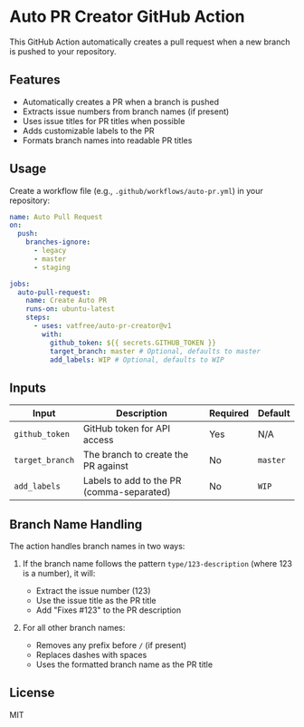 # Auto PR Creator GitHub Action

This GitHub Action automatically creates a pull request when a new branch is pushed to your repository.

## Features

- Automatically creates a PR when a branch is pushed
- Extracts issue numbers from branch names (if present)
- Uses issue titles for PR titles when possible
- Adds customizable labels to the PR
- Formats branch names into readable PR titles

## Usage

Create a workflow file (e.g., `.github/workflows/auto-pr.yml`) in your repository:

```yaml
name: Auto Pull Request
on:
  push:
    branches-ignore:
      - legacy
      - master
      - staging

jobs:
  auto-pull-request:
    name: Create Auto PR
    runs-on: ubuntu-latest
    steps:
      - uses: vatfree/auto-pr-creator@v1
        with:
          github_token: ${{ secrets.GITHUB_TOKEN }}
          target_branch: master # Optional, defaults to master
          add_labels: WIP # Optional, defaults to WIP
```

## Inputs

| Input           | Description                               | Required | Default  |
| --------------- | ----------------------------------------- | -------- | -------- |
| `github_token`  | GitHub token for API access               | Yes      | N/A      |
| `target_branch` | The branch to create the PR against       | No       | `master` |
| `add_labels`    | Labels to add to the PR (comma-separated) | No       | `WIP`    |

## Branch Name Handling

The action handles branch names in two ways:

1. If the branch name follows the pattern `type/123-description` (where 123 is a number), it will:

   - Extract the issue number (123)
   - Use the issue title as the PR title
   - Add "Fixes #123" to the PR description

2. For all other branch names:
   - Removes any prefix before `/` (if present)
   - Replaces dashes with spaces
   - Uses the formatted branch name as the PR title

## License

MIT
